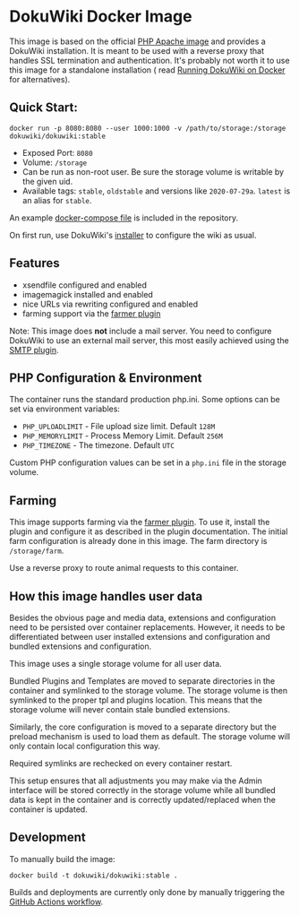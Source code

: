 # DokuWiki Docker Image

This image is based on the official [PHP Apache image](https://hub.docker.com/_/php) and provides a DokuWiki
installation. It is meant to be used with a reverse proxy that handles SSL termination and authentication. It's probably
not worth it to use this image for a standalone installation (
read [Running DokuWiki on Docker](https://www.patreon.com/posts/42961375) for alternatives).

## Quick Start:

    docker run -p 8080:8080 --user 1000:1000 -v /path/to/storage:/storage dokuwiki/dokuwiki:stable

* Exposed Port: `8080`
* Volume: `/storage`
* Can be run as non-root user. Be sure the storage volume is writable by the given uid.
* Available tags: `stable`, `oldstable` and versions like `2020-07-29a`. `latest` is an alias for `stable`.

An example [docker-compose file](docker-compose.yml) is included in the repository.

On first run, use DokuWiki's [installer](https://www.dokuwiki.org/installer) to configure the wiki as usual.

## Features

* xsendfile configured and enabled
* imagemagick installed and enabled
* nice URLs via rewriting configured and enabled
* farming support via the [farmer plugin](https://www.dokuwiki.org/plugin:farmer)

Note: This image does **not** include a mail server. You need to configure DokuWiki to use an external mail server, this
most easily achieved using the [SMTP plugin](https://www.dokuwiki.org/plugin:smtp).

## PHP Configuration & Environment

The container runs the standard production php.ini. Some options can be set via environment variables:

* `PHP_UPLOADLIMIT` - File upload size limit. Default `128M`
* `PHP_MEMORYLIMIT` - Process Memory Limit. Default `256M`
* `PHP_TIMEZONE` - The timezone. Default `UTC`

Custom PHP configuration values can be set in a `php.ini` file in the storage volume.

## Farming

This image supports farming via the [farmer plugin](https://www.dokuwiki.org/plugin:farmer). To use it, install the plugin and configure it as described in the plugin documentation. The initial farm configuration is already done in this image. The farm directory is `/storage/farm`.

Use a reverse proxy to route animal requests to this container.

## How this image handles user data

Besides the obvious page and media data, extensions and configuration need to be persisted over container replacements.
However, it needs to be differentiated between user installed extensions and configuration and bundled extensions and
configuration.

This image uses a single storage volume for all user data.

Bundled Plugins and Templates are moved to separate directories in the container and symlinked to the storage volume.
The storage volume is then symlinked to the proper tpl and plugins location. This means that the storage volume will
never contain stale bundled extensions.

Similarly, the core configuration is moved to a separate directory but the preload mechanism is used to load them as
default. The storage volume will only contain local configuration this way.

Required symlinks are rechecked on every container restart.

This setup ensures that all adjustments you may make via the Admin interface will be stored correctly in the storage
volume while all bundled data is kept in the container and is correctly updated/replaced when the container is updated.

## Development

To manually build the image:

    docker build -t dokuwiki/dokuwiki:stable .

Builds and deployments are currently only done by manually triggering
the [GitHub Actions workflow](https://github.com/dokuwiki/docker/actions/workflows/docker.yml).
